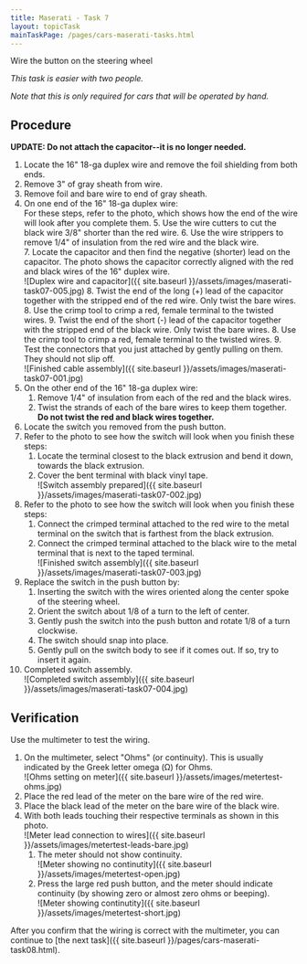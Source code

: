 ```yaml
---
title: Maserati - Task 7
layout: topicTask
mainTaskPage: /pages/cars-maserati-tasks.html
---
```


Wire the button on the steering wheel

_This task is easier with two people._

_Note that this is only required for cars that will be operated by hand._

## Procedure

**UPDATE: Do not attach the capacitor--it is no longer needed.**

1. Locate the 16" 18-ga duplex wire and remove the foil shielding from both ends.
2. Remove 3" of gray sheath from wire.
3. Remove foil and bare wire to end of gray sheath.
4. On one end of the 16" 18-ga duplex wire:<br>For these steps, refer to the photo, which shows how the end of the wire will look after you complete them.
	5. Use the wire cutters to cut the black wire 3/8" shorter than the red wire.
	6. Use the wire strippers to remove 1/4" of insulation from the red wire and the black wire.	
	7. Locate the capacitor and then find the negative (shorter) lead on the capacitor. The photo shows the capacitor correctly aligned with the red and black wires of the 16" duplex wire. <br>![Duplex wire and capacitor]({{ site.baseurl }}/assets/images/maserati-task07-005.jpg)
	8. Twist the end of the long (+) lead of the capacitor together with the stripped end of the red wire. Only twist the bare wires.
	8. Use the crimp tool to crimp a red, female terminal to the twisted wires.
	9. Twist the end of the short (-) lead of the capacitor together with the stripped end of the black wire. Only twist the bare wires.
	8. Use the crimp tool to crimp a red, female terminal to the twisted wires.
	9. Test the connectors that you just attached by gently pulling on them. They should not slip off.<br>![Finished cable assembly]({{ site.baseurl }}/assets/images/maserati-task07-001.jpg)
10. On the other end of the 16" 18-ga duplex wire:
	1. Remove 1/4" of insulation from each of the red and the black wires.
	2. Twist the strands of each of the bare wires to keep them together. **Do not twist the red and black wires together.**
10. Locate the switch you removed from the push button.
11. Refer to the photo to see how the switch will look when you finish these steps:
	1. Locate the terminal closest to the black extrusion and bend it down, towards the black extrusion.
	2. Cover the bent terminal with black vinyl tape.<br>![Switch assembly prepared]({{ site.baseurl }}/assets/images/maserati-task07-002.jpg)
11. Refer to the photo to see how the switch will look when you finish these steps:
	1. Connect the crimped terminal attached to the red wire to the metal terminal on the switch that is farthest from the black extrusion.
	2. Connect the crimped terminal attached to the black wire to the metal terminal that is next to the taped terminal.<br>![Finished switch assembly]({{ site.baseurl }}/assets/images/maserati-task07-003.jpg)
15. Replace the switch in the push button by:
	1. Inserting the switch with the wires oriented along the center spoke of the steering wheel.
	2. Orient the switch about 1/8 of a turn to the left of center.
	3. Gently push the switch into the push button and rotate 1/8 of a turn clockwise.
	4. The switch should snap into place.
	5. Gently pull on the switch body to see if it comes out. If so, try to insert it again.
16. Completed switch assembly.<br>![Completed switch assembly]({{ site.baseurl }}/assets/images/maserati-task07-004.jpg)

## Verification

Use the multimeter to test the wiring.

1. On the multimeter, select "Ohms" (or continuity). This is usually indicated by the Greek letter omega (&#937;) for Ohms.<br>![Ohms setting on meter]({{ site.baseurl }}/assets/images/metertest-ohms.jpg)
2. Place the red lead of the meter on the bare wire of the red wire.
3. Place the black lead of the meter on the bare wire of the black wire.
4. With both leads touching their respective terminals as shown in this photo. <br>![Meter lead connection to wires]({{ site.baseurl }}/assets/images/metertest-leads-bare.jpg)
	1. The meter should not show continuity.<br>![Meter showing no continutity]({{ site.baseurl }}/assets/images/metertest-open.jpg)
	2. Press the large red push button, and the meter should indicate continuity (by showing zero or almost zero ohms or beeping).<br>![Meter showing continutity]({{ site.baseurl }}/assets/images/metertest-short.jpg)

After you confirm that the wiring is correct with the multimeter, you can continue to [the next task]({{ site.baseurl }}/pages/cars-maserati-task08.html).
